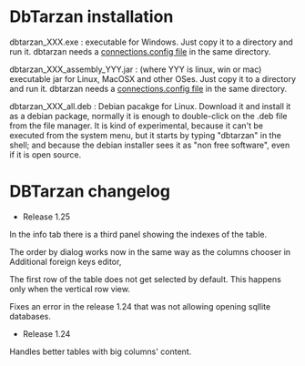 DbTarzan installation
=====================

dbtarzan_XXX.exe : executable for Windows. Just copy it to a directory and run it. dbtarzan needs a [connections.config file](https://aferrandi.github.io/dbtarzan/The-database-connections-configuration-file) in the same directory. 

dbtarzan_XXX_assembly_YYY.jar : (where YYY is linux, win or mac) executable jar for Linux, MacOSX and other OSes. Just copy it to a directory and run it. dbtarzan needs a [connections.config file](https://aferrandi.github.io/dbtarzan/The-database-connections-configuration-file) in the same directory. 

dbtarzan_XXX_all.deb : Debian pacakge for Linux. Download it and install it as a debian package, normally it is enough to double-click on the .deb file from the file manager. It is kind of experimental, because it can't be executed from the system menu, but it starts by typing "dbtarzan" in the shell; and because the debian installer sees it as "non free software", even if it is open source.     


DBTarzan changelog
=================

- Release 1.25

In the info tab there is a third panel showing the indexes of the table.

The order by dialog works now in the same way as the columns chooser in Additional foreign keys editor,

The first row of the table does not get selected by default. This happens only when the vertical row view.

Fixes an error in the release 1.24 that was not allowing opening sqllite databases.


- Release 1.24

Handles better tables with big columns' content.

